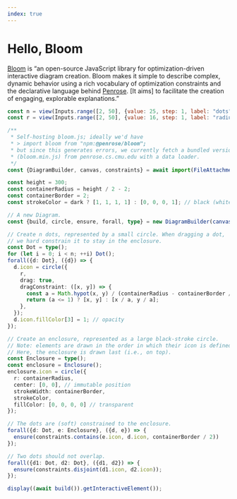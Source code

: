 ```yaml
---
index: true
---
```


# Hello, Bloom

[Bloom](https://penrose.cs.cmu.edu/blog/bloom) is “an open-source JavaScript library for optimization-driven interactive diagram creation. Bloom makes it simple to describe complex, dynamic behavior using a rich vocabulary of optimization constraints and the declarative language behind [Penrose](./penrose). [It aims] to facilitate the creation of engaging, explorable explanations.”

```js
const n = view(Inputs.range([2, 50], {value: 25, step: 1, label: "dots"}));
const r = view(Inputs.range([2, 50], {value: 16, step: 1, label: "radius"}));
```

```ts echo
/**
 * Self-hosting bloom.js; ideally we'd have
 * > import bloom from "npm:@penrose/bloom";
 * but since this generates errors, we currently fetch a bundled version
 * (bloom.min.js) from penrose.cs.cmu.edu with a data loader.
 */
const {DiagramBuilder, canvas, constraints} = await import(FileAttachment("bloom.js").href);

const height = 300;
const containerRadius = height / 2 - 2;
const containerBorder = 2;
const strokeColor = dark ? [1, 1, 1, 1] : [0, 0, 0, 1]; // black (white in dark mode)

// A new Diagram.
const {build, circle, ensure, forall, type} = new DiagramBuilder(canvas(width, height), "", 1e3);

// Create n dots, represented by a small circle. When dragging a dot,
// we hard constrain it to stay in the enclosure.
const Dot = type();
for (let i = 0; i < n; ++i) Dot();
forall({d: Dot}, ({d}) => {
  d.icon = circle({
    r,
    drag: true,
    dragConstraint: ([x, y]) => {
      const a = Math.hypot(x, y) / (containerRadius - containerBorder / 2 - r);
      return (a <= 1) ? [x, y] : [x / a, y / a];
    },
  });
  d.icon.fillColor[3] = 1; // opacity
});

// Create an enclosure, represented as a large black-stroke circle.
// Note: elements are drawn in the order in which their icon is defined.
// Here, the enclosure is drawn last (i.e., on top).
const Enclosure = type();
const enclosure = Enclosure();
enclosure.icon = circle({
  r: containerRadius,
  center: [0, 0], // immutable position
  strokeWidth: containerBorder,
  strokeColor,
  fillColor: [0, 0, 0, 0] // transparent
});

// The dots are (soft) constrained to the enclosure.
forall({d: Dot, e: Enclosure}, ({d, e}) => {
  ensure(constraints.contains(e.icon, d.icon, containerBorder / 2))
});

// Two dots should not overlap.
forall({d1: Dot, d2: Dot}, ({d1, d2}) => {
  ensure(constraints.disjoint(d1.icon, d2.icon));
});

display((await build()).getInteractiveElement());
```
